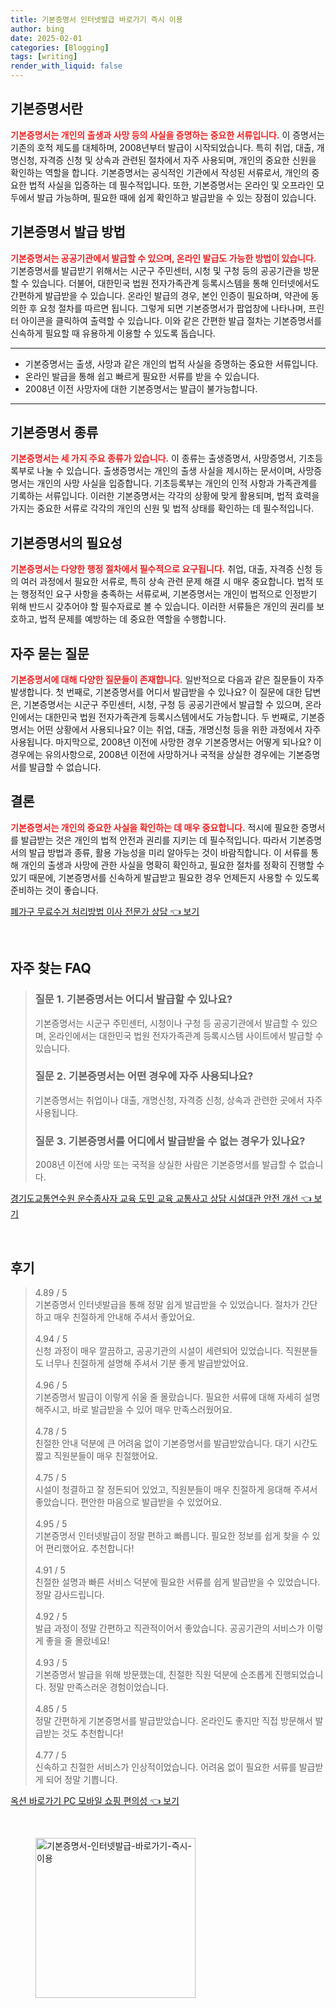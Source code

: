 ```yaml
---
title: 기본증명서 인터넷발급 바로가기 즉시 이용
author: bing
date: 2025-02-01
categories: [Blogging]
tags: [writing]
render_with_liquid: false
---
```



<h2 id='기본증명서란'>기본증명서란</h2>

<p><b><span style="color: #ee2323;">기본증명서는 개인의 출생과 사망 등의 사실을 증명하는 중요한 서류입니다.</span></b> 이 증명서는 기존의 호적 제도를 대체하며, 2008년부터 발급이 시작되었습니다. 특히 취업, 대출, 개명신청, 자격증 신청 및 상속과 관련된 절차에서 자주 사용되며, 개인의 중요한 신원을 확인하는 역할을 합니다. 기본증명서는 공식적인 기관에서 작성된 서류로서, 개인의 중요한 법적 사실을 입증하는 데 필수적입니다. 또한, 기본증명서는 온라인 및 오프라인 모두에서 발급 가능하며, 필요한 때에 쉽게 확인하고 발급받을 수 있는 장점이 있습니다.</p>

<h2 id='기본증명서 발급 방법'>기본증명서 발급 방법</h2>

<p><b><span style="color: #ee2323;">기본증명서는 공공기관에서 발급할 수 있으며, 온라인 발급도 가능한 방법이 있습니다.</span></b> 기본증명서를 발급받기 위해서는 시군구 주민센터, 시청 및 구청 등의 공공기관을 방문할 수 있습니다. 더불어, 대한민국 법원 전자가족관계 등록시스템을 통해 인터넷에서도 간편하게 발급받을 수 있습니다. 온라인 발급의 경우, 본인 인증이 필요하며, 약관에 동의한 후 요청 절차를 따르면 됩니다. 그렇게 되면 기본증명서가 팝업창에 나타나며, 프린터 아이콘을 클릭하여 출력할 수 있습니다. 이와 같은 간편한 발급 절차는 기본증명서를 신속하게 필요할 때 유용하게 이용할 수 있도록 돕습니다.</p>

<hr />

<ul>
    <li>기본증명서는 출생, 사망과 같은 개인의 법적 사실을 증명하는 중요한 서류입니다.</li>
    <li>온라인 발급을 통해 쉽고 빠르게 필요한 서류를 받을 수 있습니다.</li>
    <li>2008년 이전 사망자에 대한 기본증명서는 발급이 불가능합니다.</li>
</ul>

<hr />

<h2 id='기본증명서 종류'>기본증명서 종류</h2>

<p><b><span style="color: #ee2323;">기본증명서는 세 가지 주요 종류가 있습니다.</span></b> 이 종류는 출생증명서, 사망증명서, 기초등록부로 나눌 수 있습니다. 출생증명서는 개인의 출생 사실을 제시하는 문서이며, 사망증명서는 개인의 사망 사실을 입증합니다. 기초등록부는 개인의 인적 사항과 가족관계를 기록하는 서류입니다. 이러한 기본증명서는 각각의 상황에 맞게 활용되며, 법적 효력을 가지는 중요한 서류로 각각의 개인의 신원 및 법적 상태를 확인하는 데 필수적입니다.</p>

<h2 id='기본증명서의 필요성'>기본증명서의 필요성</h2>

<p><b><span style="color: #ee2323;">기본증명서는 다양한 행정 절차에서 필수적으로 요구됩니다.</span></b> 취업, 대출, 자격증 신청 등의 여러 과정에서 필요한 서류로, 특히 상속 관련 문제 해결 시 매우 중요합니다. 법적 또는 행정적인 요구 사항을 충족하는 서류로써, 기본증명서는 개인이 법적으로 인정받기 위해 반드시 갖추어야 할 필수자료로 볼 수 있습니다. 이러한 서류들은 개인의 권리를 보호하고, 법적 문제를 예방하는 데 중요한 역할을 수행합니다.</p>

<h2 id='자주 묻는 질문'>자주 묻는 질문</h2>

<p><b><span style="color: #ee2323;">기본증명서에 대해 다양한 질문들이 존재합니다.</span></b> 일반적으로 다음과 같은 질문들이 자주 발생합니다. 첫 번째로, 기본증명서를 어디서 발급받을 수 있나요? 이 질문에 대한 답변은, 기본증명서는 시군구 주민센터, 시청, 구청 등 공공기관에서 발급할 수 있으며, 온라인에서는 대한민국 법원 전자가족관계 등록시스템에서도 가능합니다. 두 번째로, 기본증명서는 어떤 상황에서 사용되나요? 이는 취업, 대출, 개명신청 등을 위한 과정에서 자주 사용됩니다. 마지막으로, 2008년 이전에 사망한 경우 기본증명서는 어떻게 되나요? 이 경우에는 유의사항으로, 2008년 이전에 사망하거나 국적을 상실한 경우에는 기본증명서를 발급할 수 없습니다.</p>

<h2 id='결론'>결론</h2>

<p><b><span style="color: #ee2323;">기본증명서는 개인의 중요한 사실을 확인하는 데 매우 중요합니다.</span></b> 적시에 필요한 증명서를 발급받는 것은 개인의 법적 안전과 권리를 지키는 데 필수적입니다. 따라서 기본증명서의 발급 방법과 종류, 활용 가능성을 미리 알아두는 것이 바람직합니다. 이 서류를 통해 개인의 출생과 사망에 관한 사실을 명확히 확인하고, 필요한 절차를 정확히 진행할 수 있기 때문에, 기본증명서를 신속하게 발급받고 필요한 경우 언제든지 사용할 수 있도록 준비하는 것이 좋습니다.</p>


<p><a class="click-button" title="폐가구 무료수거 처리방법 이사 전문가 상담" href="https://greenforu.github.io/posts/%ED%8F%90%EA%B0%80%EA%B5%AC-%EB%AC%B4%EB%A3%8C%EC%88%98%EA%B1%B0-%EC%B2%98%EB%A6%AC%EB%B0%A9%EB%B2%95-%EC%9D%B4%EC%82%AC-%EC%A0%84%EB%AC%B8%EA%B0%80-%EC%83%81%EB%8B%B4/" rel="dofollow">폐가구 무료수거 처리방법 이사 전문가 상담 👈 보기</a></p><br>
<h2 id='자주_찾는_FAQ'>자주 찾는 FAQ</h2>
<div itemscope="" itemtype="https://schema.org/FAQPage"> 
<blockquote> 
<div itemscope="" itemprop="mainEntity" itemtype="https://schema.org/Question"> 
<h3 itemprop="name">질문 1. 기본증명서는 어디서 발급할 수 있나요?</h3> 
<div itemscope="" itemprop="acceptedAnswer" itemtype="https://schema.org/Answer"> 
<span itemprop="text"> 
<p>기본증명서는 시군구 주민센터, 시청이나 구청 등 공공기관에서 발급할 수 있으며, 온라인에서는 대한민국 법원 전자가족관계 등록시스템 사이트에서 발급할 수 있습니다.</p> 
</span> 
</div> 
</div> 
<div itemscope="" itemprop="mainEntity" itemtype="https://schema.org/Question"> 
<h3 itemprop="name">질문 2. 기본증명서는 어떤 경우에 자주 사용되나요?</h3> 
<div itemscope="" itemprop="acceptedAnswer" itemtype="https://schema.org/Answer"> 
<span itemprop="text"> 
<p>기본증명서는 취업이나 대출, 개명신청, 자격증 신청, 상속과 관련한 곳에서 자주 사용됩니다.</p> 
</span> 
</div> 
</div> 
<div itemscope="" itemprop="mainEntity" itemtype="https://schema.org/Question"> 
<h3 itemprop="name">질문 3. 기본증명서를 어디에서 발급받을 수 없는 경우가 있나요?</h3> 
<div itemscope="" itemprop="acceptedAnswer" itemtype="https://schema.org/Answer"> 
<span itemprop="text"> 
<p>2008년 이전에 사망 또는 국적을 상실한 사람은 기본증명서를 발급할 수 없습니다.</p> 
</span> 
</div> 
</div> 
</blockquote> 
</div>
<p><a class="click-button" title="경기도교통연수원 운수종사자 교육 도민 교육 교통사고 상담 시설대관 안전 개선" href="https://greenforu.github.io/posts/%EA%B2%BD%EA%B8%B0%EB%8F%84%EA%B5%90%ED%86%B5%EC%97%B0%EC%88%98%EC%9B%90-%EC%9A%B4%EC%88%98%EC%A2%85%EC%82%AC%EC%9E%90-%EA%B5%90%EC%9C%A1-%EB%8F%84%EB%AF%BC-%EA%B5%90%EC%9C%A1-%EA%B5%90%ED%86%B5%EC%82%AC%EA%B3%A0-%EC%83%81%EB%8B%B4-%EC%8B%9C%EC%84%A4%EB%8C%80%EA%B4%80-%EC%95%88%EC%A0%84-%EA%B0%9C%EC%84%A0/" rel="dofollow">경기도교통연수원 운수종사자 교육 도민 교육 교통사고 상담 시설대관 안전 개선 👈 보기</a></p><br>
<h2 id='후기'>후기</h2>
<div itemscope itemtype="https://schema.org/Product">
  <blockquote>
  <div itemprop="review" itemscope itemtype="https://schema.org/Review">
      <div itemprop="reviewRating" itemscope itemtype="https://schema.org/Rating"> <span itemprop="ratingValue">4.89</span> / <span itemprop="bestRating">5</span> </div>
      <span itemprop="reviewBody">기본증명서 인터넷발급을 통해 정말 쉽게 발급받을 수 있었습니다. 절차가 간단하고 매우 친절하게 안내해 주셔서 좋았어요.</span>
  </div>
  <br>
  <div itemprop="review" itemscope itemtype="https://schema.org/Review">
      <div itemprop="reviewRating" itemscope itemtype="https://schema.org/Rating"> <span itemprop="ratingValue">4.94</span> / <span itemprop="bestRating">5</span> </div>
      <span itemprop="reviewBody">신청 과정이 매우 깔끔하고, 공공기관의 시설이 세련되어 있었습니다. 직원분들도 너무나 친절하게 설명해 주셔서 기분 좋게 발급받았어요.</span>
  </div>
  <br>
  <div itemprop="review" itemscope itemtype="https://schema.org/Review">
      <div itemprop="reviewRating" itemscope itemtype="https://schema.org/Rating"> <span itemprop="ratingValue">4.96</span> / <span itemprop="bestRating">5</span> </div>
      <span itemprop="reviewBody">기본증명서 발급이 이렇게 쉬울 줄 몰랐습니다. 필요한 서류에 대해 자세히 설명해주시고, 바로 발급받을 수 있어 매우 만족스러웠어요.</span>
  </div>
  <br>
  <div itemprop="review" itemscope itemtype="https://schema.org/Review">
      <div itemprop="reviewRating" itemscope itemtype="https://schema.org/Rating"> <span itemprop="ratingValue">4.78</span> / <span itemprop="bestRating">5</span> </div>
      <span itemprop="reviewBody">친절한 안내 덕분에 큰 어려움 없이 기본증명서를 발급받았습니다. 대기 시간도 짧고 직원분들이 매우 친절했어요.</span>
  </div>
  <br>
  <div itemprop="review" itemscope itemtype="https://schema.org/Review">
      <div itemprop="reviewRating" itemscope itemtype="https://schema.org/Rating"> <span itemprop="ratingValue">4.75</span> / <span itemprop="bestRating">5</span> </div>
      <span itemprop="reviewBody">시설이 청결하고 잘 정돈되어 있었고, 직원분들이 매우 친절하게 응대해 주셔서 좋았습니다. 편안한 마음으로 발급받을 수 있었어요.</span>
  </div>
  <br>
  <div itemprop="review" itemscope itemtype="https://schema.org/Review">
      <div itemprop="reviewRating" itemscope itemtype="https://schema.org/Rating"> <span itemprop="ratingValue">4.95</span> / <span itemprop="bestRating">5</span> </div>
      <span itemprop="reviewBody">기본증명서 인터넷발급이 정말 편하고 빠릅니다. 필요한 정보를 쉽게 찾을 수 있어 편리했어요. 추천합니다!</span>
  </div>
  <br>
  <div itemprop="review" itemscope itemtype="https://schema.org/Review">
      <div itemprop="reviewRating" itemscope itemtype="https://schema.org/Rating"> <span itemprop="ratingValue">4.91</span> / <span itemprop="bestRating">5</span> </div>
      <span itemprop="reviewBody">친절한 설명과 빠른 서비스 덕분에 필요한 서류를 쉽게 발급받을 수 있었습니다. 정말 감사드립니다.</span>
  </div>
  <br>
  <div itemprop="review" itemscope itemtype="https://schema.org/Review">
      <div itemprop="reviewRating" itemscope itemtype="https://schema.org/Rating"> <span itemprop="ratingValue">4.92</span> / <span itemprop="bestRating">5</span> </div>
      <span itemprop="reviewBody">발급 과정이 정말 간편하고 직관적이어서 좋았습니다. 공공기관의 서비스가 이렇게 좋을 줄 몰랐네요!</span>
  </div>
  <br>
  <div itemprop="review" itemscope itemtype="https://schema.org/Review">
      <div itemprop="reviewRating" itemscope itemtype="https://schema.org/Rating"> <span itemprop="ratingValue">4.93</span> / <span itemprop="bestRating">5</span> </div>
      <span itemprop="reviewBody">기본증명서 발급을 위해 방문했는데, 친절한 직원 덕분에 순조롭게 진행되었습니다. 정말 만족스러운 경험이었습니다.</span>
  </div>
  <br>
  <div itemprop="review" itemscope itemtype="https://schema.org/Review">
      <div itemprop="reviewRating" itemscope itemtype="https://schema.org/Rating"> <span itemprop="ratingValue">4.85</span> / <span itemprop="bestRating">5</span> </div>
      <span itemprop="reviewBody">정말 간편하게 기본증명서를 발급받았습니다. 온라인도 좋지만 직접 방문해서 발급받는 것도 추천합니다!</span>
  </div>
  <br>
  <div itemprop="review" itemscope itemtype="https://schema.org/Review">
      <div itemprop="reviewRating" itemscope itemtype="https://schema.org/Rating"> <span itemprop="ratingValue">4.77</span> / <span itemprop="bestRating">5</span> </div>
      <span itemprop="reviewBody">신속하고 친절한 서비스가 인상적이었습니다. 어려움 없이 필요한 서류를 발급받게 되어 정말 기쁩니다.</span>
  </div>
  </blockquote>
</div>
<p><a class="click-button" title="옥션 바로가기 PC 모바일 쇼핑 편의성" href="https://greenforu.github.io/posts/%EC%98%A5%EC%85%98-%EB%B0%94%EB%A1%9C%EA%B0%80%EA%B8%B0-PC-%EB%AA%A8%EB%B0%94%EC%9D%BC-%EC%87%BC%ED%95%91-%ED%8E%B8%EC%9D%98%EC%84%B1/" rel="dofollow">옥션 바로가기 PC 모바일 쇼핑 편의성 👈 보기</a></p><br>
<figure class="image"><img src="https://greenforu.github.io/assets/img/thumbnail/기본증명서-인터넷발급-바로가기-즉시-이용.webp" alt="기본증명서-인터넷발급-바로가기-즉시-이용" width="256" height="256"></figure>